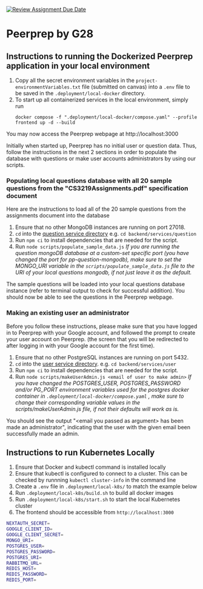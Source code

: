 [![Review Assignment Due Date](https://classroom.github.com/assets/deadline-readme-button-24ddc0f5d75046c5622901739e7c5dd533143b0c8e959d652212380cedb1ea36.svg)](https://classroom.github.com/a/6BOvYMwN)

# Peerprep by G28

## Instructions to running the Dockerized Peerprep application in your local environment

1. Copy all the secret environment variables in the `project-environmentVariables.txt` file (submitted on canvas) into a `.env` file to be saved in the `.deployment/local-docker` directory.
2. To start up all containerized services in the local environment, simply run
   ```
   docker compose -f ".deployment/local-docker/compose.yaml" --profile frontend up -d --build
   ```

You may now access the Peerprep webpage at http://localhost:3000

Initially when started up, Peerprep has no initial user or question data. Thus, follow the instructions in the next 2 sections in order to populate the database with questions or make user accounts administrators by using our scripts.

### Populating local questions database with all 20 sample questions from the "CS3219Assignments.pdf" specification document

Here are the instructions to load all of the 20 sample questions from the assignments document into the database

1. Ensure that no other MongoDB instances are running on port 27018.
2. `cd` into the [question service directory](backend/services/question) e.g. `cd backend/services/question`
3. Run `npm ci` to install dependencies that are needed for the script.
4. Run `node scripts/populate_sample_data.js`
   _If you are running the question mongoDB database at a custom-set specific port (you have changed the port for pp-question-mongodb), make sure to set the MONGO_URI variable in the `scripts/populate_sample_data.js` file to the URI of your local questions mongodb, if not just leave it as the default._

The sample questions will be loaded into your local questions database instance (refer to terminal output to check for successful addition). You should now be able to see the questions in the Peerprep webpage.

### Making an existing user an administrator

Before you follow these instructions, please make sure that you have logged in to Peerprep with your Google account, and followed the prompt to create your user account on Peerprep. (the screen that you will be redirected to after logging in with your Google account for the first time).

1. Ensure that no other PostgreSQL instances are running on port 5432.
2. `cd` into the [user service directory](backend/services/user). e.g. `cd backend/services/user`
3. Run `npm ci` to install dependencies that are needed for the script.
4. Run `node scripts/makeUserAdmin.js <email of user to make admin>`
   _If you have changed the POSTGRES_USER, POSTGRES_PASSWORD and/or PG_PORT environment variables used for the postgres docker container in `.deployment/local-docker/compose.yaml` , make sure to change their corresponding variable values in the scripts/makeUserAdmin.js file, if not their defaults will work as is._

You should see the output "\<email you passed as argument\> has been made an administrator", indicating that the user with the given email been successfully made an admin.

## Instructions to run Kubernetes Locally

1. Ensure that Docker and kubectl command is installed locally
2. Ensure that kubectl is configured to connect to a cluster. This can be checked by runnning `kubectl cluster-info` in the command line
3. Create a `.env` file in `.deployment/local-k8s/` to match the example below
4. Run `.deployment/local-k8s/build.sh` to build all docker images
5. Run `.deployment/local-k8s/start.sh` to start the local Kubernetes cluster
6. The frontend should be accessible from `http://localhost:3000`

```bash
NEXTAUTH_SECRET=
GOOGLE_CLIENT_ID=
GOOGLE_CLIENT_SECRET=
MONGO_URI=
POSTGRES_USER=
POSTGRES_PASSWORD=
POSTGRES_URI=
RABBITMQ_URL=
REDIS_HOST=
REDIS_PASSWORD=
REDIS_PORT=

```
